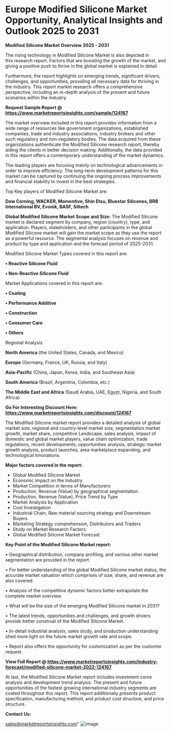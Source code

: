 # Europe Modified Silicone Market Opportunity, Analytical Insights and Outlook 2025 to 2031

<Strong> Modified Silicone Market Overview 2025 - 2031</strong>

The rising technology in Modified Silicone Market is also depicted in this research report. Factors that are boosting the growth of the market, and giving a positive push to thrive in the global market is explained in detail.

Furthermore, the report highlights on emerging trends, significant drivers, challenges, and opportunities, providing all necessary data for thriving in the industry. This report market research offers a comprehensive perspective, including an in-depth analysis of the present and future scenarios within the industry.

<strong>Request Sample Report @ <a href=https://www.marketreportsinsights.com/sample/124167>https://www.marketreportsinsights.com/sample/124167</a></strong>

The market overview included in this report provides information from a wide range of resources like government organizations, established companies, trade and industry associations, industry brokers and other such regulatory and non-regulatory bodies. The data acquired from these organizations authenticate the Modified Silicone research report, thereby aiding the clients in better decision making. Additionally, the data provided in this report offers a contemporary understanding of the market dynamics.

The leading players are focusing mainly on technological advancements in order to improve efficiency. The long-term development patterns for this market can be captured by continuing the ongoing process improvements and financial stability to invest in the best strategies.

Top Key players of Modified Silicone Market are:

<strong>Dow Corning, WACKER, Momentive, Shin Etsu, Bluestar Silicones, BRB International BV, Evonik, BASF, Siltech</strong>

<strong><b>Global Modified Silicone Market Scope and Size:</b></strong>
The Modified Silicone market is declared segment by company, region (country), type, and application. Players, stakeholders, and other participants in the global Modified Silicone market will gain the market scope as they use the report as a powerful resource. The segmental analysis focuses on revenue and product by type and application and the forecast period of 2025-2031.

Modified Silicone Market Types covered in this report are:

<strong>• Reactive Silicone Fluid

• Non-Reactive Silicone Fluid</strong>

Market Applications covered in this report are:

<strong>• Coating

• Performance Additive

• Construction

• Consumer Care

• Others</strong> 

Regional Analysis

<strong>North America</strong> (the United States, Canada, and Mexico)

<strong>Europe</strong> (Germany, France, UK, Russia, and Italy)

<strong>Asia-Pacific</strong> (China, Japan, Korea, India, and Southeast Asia)

<strong>South America</strong> (Brazil, Argentina, Colombia, etc.)

<strong>The Middle East and Africa</strong> (Saudi Arabia, UAE, Egypt, Nigeria, and South Africa)

<strong>Go For Interesting Discount Here: <a href=https://www.marketreportsinsights.com/discount/124167>https://www.marketreportsinsights.com/discount/124167</a></strong>

The Modified Silicone market report provides a detailed analysis of global market size, regional and country-level market size, segmentation market growth, market share, competitive Landscape, sales analysis, impact of domestic and global market players, value chain optimization, trade regulations, recent developments, opportunities analysis, strategic market growth analysis, product launches, area marketplace expanding, and technological innovations.

<strong><b>Major factors covered in the report:</b></strong>
<ul>
  <li>Global Modified Silicone Market </li>
  <li>Economic Impact on the Industry</li>
  <li>Market Competition in terms of Manufacturers</li>
  <li>Production, Revenue (Value) by geographical segmentation</li>
  <li>Production, Revenue (Value), Price Trend by Type</li>
  <li>Market Analysis by Application</li>
  <li>Cost Investigation</li>
  <li>Industrial Chain, Raw material sourcing strategy and Downstream Buyers</li>
  <li>Marketing Strategy comprehension, Distributors and Traders</li>
  <li>Study on Market Research Factors</li>
  <li>Global Modified Silicone Market Forecast</li>
</ul>

<strong><b>Key Point of the Modified Silicone Market report:</b></strong>

• Geographical distribution, company profiling, and various other market segmentation are provided in the report.

• For better understanding of the global Modified Silicone market status, the accurate market valuation which comprises of size, share, and revenue are also covered.

• Analysis of the competitive dynamic factors better extrapolate the complete market overview

• What will be the size of the emerging Modified Silicone market in 2031?

• The latest trends, opportunities and challenges, and growth drivers provide better construal of the Modified Silicone Market.

• In-detail industrial analysis, sales study, and production understanding shed more light on the future market growth rate and scope.

• Report also offers the opportunity for customization as per the customer request.

<strong><b>View Full Report @ <a href=https://www.marketreportsinsights.com/industry-forecast/modified-silicone-market-2022-124167>https://www.marketreportsinsights.com/industry-forecast/modified-silicone-market-2022-124167</a></b></strong>


At last, the Modified Silicone Market report includes investment come analysis and development trend analysis. The present and future opportunities of the fastest growing international industry segments are coated throughout this report. This report additionally presents product specification, manufacturing method, and product cost structure, and price structure.

<strong>Contact Us:</strong>

sales@marketreportsinsights.com"
![image](https://github.com/user-attachments/assets/415520e0-ece0-46b4-a1f0-da65ff39ff37)
